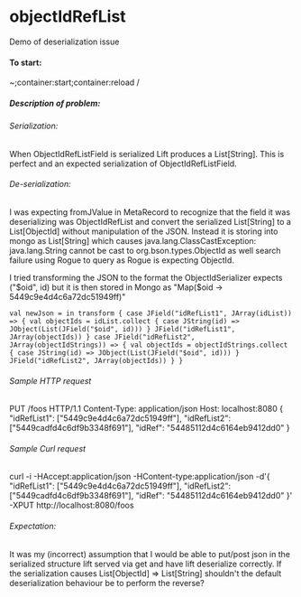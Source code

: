 # objectIdRefList
Demo of deserialization issue

#### To start:

~;container:start;container:reload /

##### Description of problem:

###### Serialization:
When ObjectIdRefListField is serialized Lift produces a List[String]. This is perfect and an expected serialization of ObjectIdRefListField. 

###### De-serialization:
I was expecting fromJValue in MetaRecord to recognize that the field it was deserializing was ObjectIdRefList and convert the serialized List[String] to a List[ObjectId] without manipulation of the JSON. Instead it is storing into mongo as List[String] which causes java.lang.ClassCastException: java.lang.String cannot be cast to org.bson.types.ObjectId as well search failure using Rogue to query as Rogue is expecting ObjectId.

I tried transforming the JSON to the format the ObjectIdSerializer expects ("$oid", id) but it is then stored in Mongo as "Map($oid -> 5449c9e4d4c6a72dc51949ff)"

`val newJson = in transform {
      case JField("idRefList1", JArray(idList)) => {
        val objectIds = idList.collect {
          case JString(id) => JObject(List(JField("$oid", id)))
        }
        JField("idRefList1", JArray(objectIds))
      }
      case JField("idRefList2", JArray(objectIdStrings)) => {
        val objectIds = objectIdStrings.collect {
          case JString(id) => JObject(List(JField("$oid", id)))
        }
        JField("idRefList2", JArray(objectIds))
      }
    }`

###### Sample HTTP request

PUT /foos HTTP/1.1
Content-Type: application/json
Host: localhost:8080
{
	"idRefList1": ["5449c9e4d4c6a72dc51949ff"],
	"idRefList2": ["5449cadfd4c6df9b3348f691"],
	"idRef": "54485112d4c6164eb9412dd0"
}

###### Sample Curl request

curl -i -HAccept:application/json -HContent-type:application/json -d'{
"idRefList1": ["5449c9e4d4c6a72dc51949ff"],
"idRefList2": ["5449cadfd4c6df9b3348f691"],
"idRef": "54485112d4c6164eb9412dd0"
}' -XPUT http://localhost:8080/foos

###### Expectation:

It was my (incorrect) assumption that I would be able to put/post json in the serialized structure lift served via get and have lift deserialize correctly. If the serialization causes List[ObjectId] => List[String] shouldn't the default deserialization behaviour be to perform the reverse?